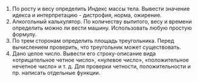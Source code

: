 1. По росту и весу определить Индекс массы тела. Вывести значение идекса и интерпретацию - дистрофия, норма, ожирение.
2. Алкогольный калькулятор. По количеству выпитого, весу и времени определить можно ли вести машину. Использовать любую простую формулу.
3. По трем сторонам определить площадь треугольника. Перед вычислением проверить, что треугольник может существовать.
4. Дано целое число. Вывести его строку-описание вида «отрицательное четное число», «нулевое число», «положительное нечетное число» и т. д. Для проверки четности, положительности и пр. написать отдельные функции.
